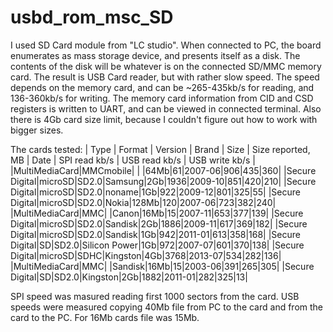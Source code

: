 usbd_rom_msc_SD
================

I used SD Card module from "LC studio".
When connected to PC, the board enumerates as mass storage device, and presents itself 
as a disk. The contents of the disk will be whatever is on the connected SD/MMC memory card.
The result is USB Card reader, but with rather slow speed. The speed depends on the memory card,
and can be ~265-435kb/s for reading, and 136-360kb/s for writing.
The memory card information from CID and CSD registers is written to UART, and can be viewed in
connected terminal.
Also there is 4Gb card size limit, because I couldn't figure out how to work with bigger sizes.

The cards tested:
| Type | Format | Version | Brand | Size | Size reported, MB | Date | SPI read kb/s | USB read kb/s | USB write kb/s |
|MultiMediaCard|MMCmobile| | |64Mb|61|2007-06|906|435|360|
|Secure Digital|microSD|SD2.0|Samsung|2Gb|1936|2009-10|851|420|210|
|Secure Digital|microSD|SD2.0|noname|1Gb|922|2009-12|801|325|55|
|Secure Digital|microSD|SD2.0|Nokia|128Mb|120|2007-06|723|382|240|
|MultiMediaCard|MMC| |Canon|16Mb|15|2007-11|653|377|139|
|Secure Digital|microSD|SD2.0|Sandisk|2Gb|1886|2009-11|617|369|182|
|Secure Digital|microSD|SD2.0|Sandisk|1Gb|942|2011-01|613|358|168|
|Secure Digital|SD|SD2.0|Silicon Power|1Gb|972|2007-07|601|370|138|
|Secure Digital|microSD|SDHC|Kingston|4Gb|3768|2013-07|534|282|136|
|MultiMediaCard|MMC| |Sandisk|16Mb|15|2003-06|391|265|305|
|Secure Digital|SD|SD2.0|Kingston|2Gb|1882|2011-01|282|325|13|

SPI speed was masured reading first 1000 sectors from the card.
USB speeds were measured copying 40Mb file from PC to the card and from the card to the PC.
For 16Mb cards file was 15Mb.